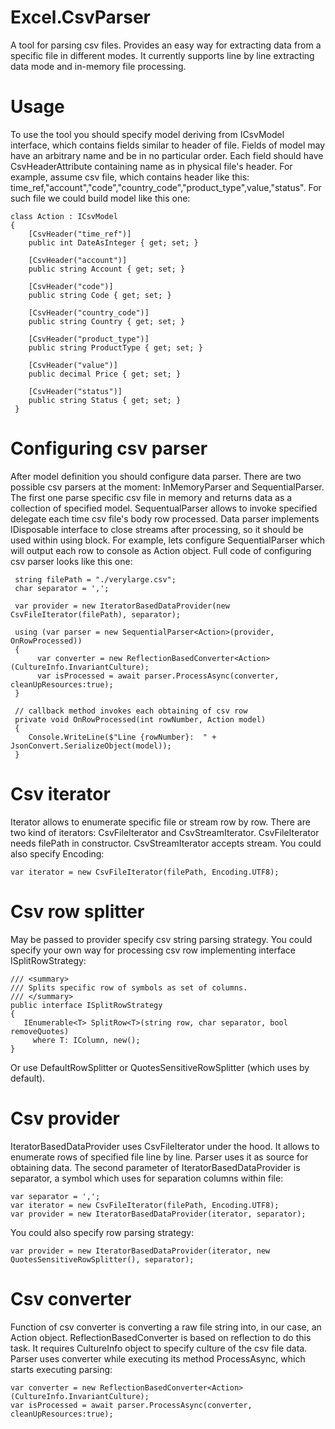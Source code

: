 # Excel.CsvParser
A tool for parsing csv files. Provides an easy way for extracting data from a specific file in different modes. It currently supports line by line extracting data mode and in-memory file processing. 

# Usage

To use the tool you should specify model deriving from ICsvModel interface, which contains fields similar to header of file.
Fields of model may have an arbitrary name and be in no particular order.
Each field should have CsvHeaderAttribute containing name as in physical file's header.
For example, assume csv file, which contains header like this: time_ref,"account","code","country_code","product_type",value,"status".
For such file we could build model like this one:
```
class Action : ICsvModel
{
    [CsvHeader("time_ref")]
    public int DateAsInteger { get; set; }
    
    [CsvHeader("account")]
    public string Account { get; set; }

    [CsvHeader("code")]
    public string Code { get; set; }

    [CsvHeader("country_code")]
    public string Country { get; set; }

    [CsvHeader("product_type")]
    public string ProductType { get; set; }

    [CsvHeader("value")]
    public decimal Price { get; set; }

    [CsvHeader("status")]
    public string Status { get; set; }
 }
```

# Configuring csv parser

After model definition you should configure data parser. 
There are two possible csv parsers at the moment: InMemoryParser and SequentialParser.
The first one parse specific csv file in memory and returns data as a collection of specified model.
SequentualParser allows to invoke specified delegate each time csv file's body row processed.
Data parser implements IDisposable interface to close streams after processing, so it should be used within using block.
For example, lets configure SequentialParser which will output each row to console as Action object.
Full code of configuring csv parser looks like this one:

```
 string filePath = "./verylarge.csv";
 char separator = ',';

 var provider = new IteratorBasedDataProvider(new CsvFileIterator(filePath), separator);

 using (var parser = new SequentialParser<Action>(provider, OnRowProcessed))
 {
      var converter = new ReflectionBasedConverter<Action>(CultureInfo.InvariantCulture);
      var isProcessed = await parser.ProcessAsync(converter, cleanUpResources:true);
 }
 
 // callback method invokes each obtaining of csv row
 private void OnRowProcessed(int rowNumber, Action model)
 {
    Console.WriteLine($"Line {rowNumber}:  " + JsonConvert.SerializeObject(model));
 }
```

# Csv iterator

Iterator allows to enumerate specific file or stream row by row.
There are two kind of iterators: CsvFileIterator and CsvStreamIterator.
CsvFileIterator needs filePath in constructor.
CsvStreamIterator accepts stream.
You could also specify Encoding:

```
var iterator = new CsvFileIterator(filePath, Encoding.UTF8);
```

# Csv row splitter

May be passed to provider specify csv string parsing strategy.
You could specify your own way for processing csv row implementing interface ISplitRowStrategy:

```
/// <summary>
/// Splits specific row of symbols as set of columns.
/// </summary>
public interface ISplitRowStrategy
{
   IEnumerable<T> SplitRow<T>(string row, char separator, bool removeQuotes)
     where T: IColumn, new();
}
```

Or use DefaultRowSplitter or QuotesSensitiveRowSplitter (which uses by default).


# Csv provider

IteratorBasedDataProvider uses CsvFileIterator under the hood. 
It allows to enumerate rows of specified file line by line. 
Parser uses it as source for obtaining data.
The second parameter of IteratorBasedDataProvider is separator, a symbol which uses for separation columns within file:

```
var separator = ',';
var iterator = new CsvFileIterator(filePath, Encoding.UTF8);
var provider = new IteratorBasedDataProvider(iterator, separator);
```

You could also specify row parsing strategy:

```
var provider = new IteratorBasedDataProvider(iterator, new QuotesSensitiveRowSplitter(), separator);
```

# Csv converter

Function of csv converter is converting a raw file string into, in our case, an Action object.
ReflectionBasedConverter is based on reflection to do this task.
It requires CultureInfo object to specify culture of the csv file data.
Parser uses converter while executing its method ProcessAsync, which starts executing parsing:

```
var converter = new ReflectionBasedConverter<Action>(CultureInfo.InvariantCulture);
var isProcessed = await parser.ProcessAsync(converter, cleanUpResources:true);
```

